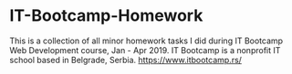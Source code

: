 # IT-Bootcamp-Homework
This is a collection of all minor homework tasks I did during IT Bootcamp Web Development course, Jan - Apr 2019.
IT Bootcamp is a nonprofit IT school based in Belgrade, Serbia. https://www.itbootcamp.rs/
